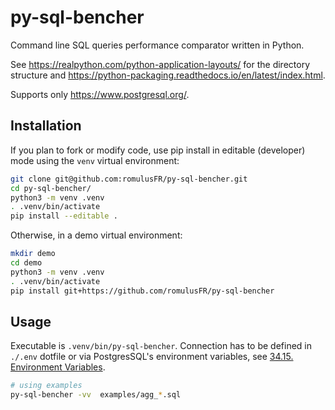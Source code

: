 # py-sql-bencher

Command line SQL queries performance comparator written in Python.

See <https://realpython.com/python-application-layouts/> for the directory structure and <https://python-packaging.readthedocs.io/en/latest/index.html>.

Supports only <https://www.postgresql.org/>.

## Installation

If you plan to fork or modify code, use pip install in editable (developer) mode using the `venv` virtual environment:

```bash
git clone git@github.com:romulusFR/py-sql-bencher.git
cd py-sql-bencher/
python3 -m venv .venv
. .venv/bin/activate
pip install --editable .
```

Otherwise, in a demo virtual environment:

```bash
mkdir demo
cd demo
python3 -m venv .venv
. .venv/bin/activate
pip install git+https://github.com/romulusFR/py-sql-bencher
```

## Usage

Executable is `.venv/bin/py-sql-bencher`.
Connection has to be defined in `./.env` dotfile or via PostgresSQL's environment variables, see [34.15. Environment Variables](https://www.postgresql.org/docs/current/libpq-envars.html).

```bash
# using examples
py-sql-bencher -vv  examples/agg_*.sql
```
